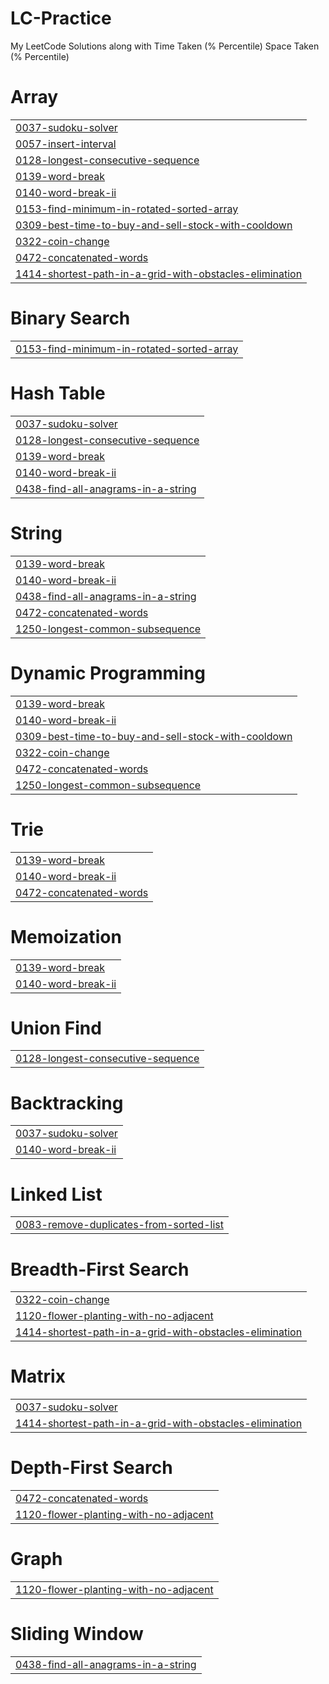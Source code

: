 # LC-Practice

My LeetCode Solutions along with Time Taken (% Percentile) Space Taken (% Percentile)


# Array
|  |
| ------- |
| [0037-sudoku-solver](https://github.com/jigyansunanda/Leetcode-Practice/tree/master/0037-sudoku-solver) |
| [0057-insert-interval](https://github.com/jigyansunanda/Leetcode-Practice/tree/master/0057-insert-interval) |
| [0128-longest-consecutive-sequence](https://github.com/jigyansunanda/Leetcode-Practice/tree/master/0128-longest-consecutive-sequence) |
| [0139-word-break](https://github.com/jigyansunanda/Leetcode-Practice/tree/master/0139-word-break) |
| [0140-word-break-ii](https://github.com/jigyansunanda/Leetcode-Practice/tree/master/0140-word-break-ii) |
| [0153-find-minimum-in-rotated-sorted-array](https://github.com/jigyansunanda/Leetcode-Practice/tree/master/0153-find-minimum-in-rotated-sorted-array) |
| [0309-best-time-to-buy-and-sell-stock-with-cooldown](https://github.com/jigyansunanda/Leetcode-Practice/tree/master/0309-best-time-to-buy-and-sell-stock-with-cooldown) |
| [0322-coin-change](https://github.com/jigyansunanda/Leetcode-Practice/tree/master/0322-coin-change) |
| [0472-concatenated-words](https://github.com/jigyansunanda/Leetcode-Practice/tree/master/0472-concatenated-words) |
| [1414-shortest-path-in-a-grid-with-obstacles-elimination](https://github.com/jigyansunanda/Leetcode-Practice/tree/master/1414-shortest-path-in-a-grid-with-obstacles-elimination) |
# Binary Search
|  |
| ------- |
| [0153-find-minimum-in-rotated-sorted-array](https://github.com/jigyansunanda/Leetcode-Practice/tree/master/0153-find-minimum-in-rotated-sorted-array) |
# Hash Table
|  |
| ------- |
| [0037-sudoku-solver](https://github.com/jigyansunanda/Leetcode-Practice/tree/master/0037-sudoku-solver) |
| [0128-longest-consecutive-sequence](https://github.com/jigyansunanda/Leetcode-Practice/tree/master/0128-longest-consecutive-sequence) |
| [0139-word-break](https://github.com/jigyansunanda/Leetcode-Practice/tree/master/0139-word-break) |
| [0140-word-break-ii](https://github.com/jigyansunanda/Leetcode-Practice/tree/master/0140-word-break-ii) |
| [0438-find-all-anagrams-in-a-string](https://github.com/jigyansunanda/Leetcode-Practice/tree/master/0438-find-all-anagrams-in-a-string) |
# String
|  |
| ------- |
| [0139-word-break](https://github.com/jigyansunanda/Leetcode-Practice/tree/master/0139-word-break) |
| [0140-word-break-ii](https://github.com/jigyansunanda/Leetcode-Practice/tree/master/0140-word-break-ii) |
| [0438-find-all-anagrams-in-a-string](https://github.com/jigyansunanda/Leetcode-Practice/tree/master/0438-find-all-anagrams-in-a-string) |
| [0472-concatenated-words](https://github.com/jigyansunanda/Leetcode-Practice/tree/master/0472-concatenated-words) |
| [1250-longest-common-subsequence](https://github.com/jigyansunanda/Leetcode-Practice/tree/master/1250-longest-common-subsequence) |
# Dynamic Programming
|  |
| ------- |
| [0139-word-break](https://github.com/jigyansunanda/Leetcode-Practice/tree/master/0139-word-break) |
| [0140-word-break-ii](https://github.com/jigyansunanda/Leetcode-Practice/tree/master/0140-word-break-ii) |
| [0309-best-time-to-buy-and-sell-stock-with-cooldown](https://github.com/jigyansunanda/Leetcode-Practice/tree/master/0309-best-time-to-buy-and-sell-stock-with-cooldown) |
| [0322-coin-change](https://github.com/jigyansunanda/Leetcode-Practice/tree/master/0322-coin-change) |
| [0472-concatenated-words](https://github.com/jigyansunanda/Leetcode-Practice/tree/master/0472-concatenated-words) |
| [1250-longest-common-subsequence](https://github.com/jigyansunanda/Leetcode-Practice/tree/master/1250-longest-common-subsequence) |
# Trie
|  |
| ------- |
| [0139-word-break](https://github.com/jigyansunanda/Leetcode-Practice/tree/master/0139-word-break) |
| [0140-word-break-ii](https://github.com/jigyansunanda/Leetcode-Practice/tree/master/0140-word-break-ii) |
| [0472-concatenated-words](https://github.com/jigyansunanda/Leetcode-Practice/tree/master/0472-concatenated-words) |
# Memoization
|  |
| ------- |
| [0139-word-break](https://github.com/jigyansunanda/Leetcode-Practice/tree/master/0139-word-break) |
| [0140-word-break-ii](https://github.com/jigyansunanda/Leetcode-Practice/tree/master/0140-word-break-ii) |
# Union Find
|  |
| ------- |
| [0128-longest-consecutive-sequence](https://github.com/jigyansunanda/Leetcode-Practice/tree/master/0128-longest-consecutive-sequence) |
# Backtracking
|  |
| ------- |
| [0037-sudoku-solver](https://github.com/jigyansunanda/Leetcode-Practice/tree/master/0037-sudoku-solver) |
| [0140-word-break-ii](https://github.com/jigyansunanda/Leetcode-Practice/tree/master/0140-word-break-ii) |
# Linked List
|  |
| ------- |
| [0083-remove-duplicates-from-sorted-list](https://github.com/jigyansunanda/Leetcode-Practice/tree/master/0083-remove-duplicates-from-sorted-list) |
# Breadth-First Search
|  |
| ------- |
| [0322-coin-change](https://github.com/jigyansunanda/Leetcode-Practice/tree/master/0322-coin-change) |
| [1120-flower-planting-with-no-adjacent](https://github.com/jigyansunanda/Leetcode-Practice/tree/master/1120-flower-planting-with-no-adjacent) |
| [1414-shortest-path-in-a-grid-with-obstacles-elimination](https://github.com/jigyansunanda/Leetcode-Practice/tree/master/1414-shortest-path-in-a-grid-with-obstacles-elimination) |
# Matrix
|  |
| ------- |
| [0037-sudoku-solver](https://github.com/jigyansunanda/Leetcode-Practice/tree/master/0037-sudoku-solver) |
| [1414-shortest-path-in-a-grid-with-obstacles-elimination](https://github.com/jigyansunanda/Leetcode-Practice/tree/master/1414-shortest-path-in-a-grid-with-obstacles-elimination) |
# Depth-First Search
|  |
| ------- |
| [0472-concatenated-words](https://github.com/jigyansunanda/Leetcode-Practice/tree/master/0472-concatenated-words) |
| [1120-flower-planting-with-no-adjacent](https://github.com/jigyansunanda/Leetcode-Practice/tree/master/1120-flower-planting-with-no-adjacent) |
# Graph
|  |
| ------- |
| [1120-flower-planting-with-no-adjacent](https://github.com/jigyansunanda/Leetcode-Practice/tree/master/1120-flower-planting-with-no-adjacent) |
# Sliding Window
|  |
| ------- |
| [0438-find-all-anagrams-in-a-string](https://github.com/jigyansunanda/Leetcode-Practice/tree/master/0438-find-all-anagrams-in-a-string) |